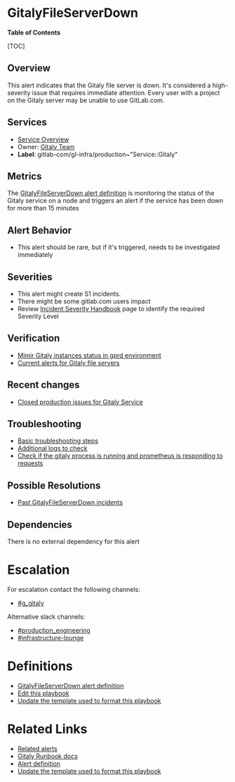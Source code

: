 # GitalyFileServerDown

**Table of Contents**

[TOC]

## Overview

This alert indicates that the Gitaly file server is down. It's considered a high-severity issue that requires immediate attention. Every user with a project on the Gitaly server may be unable to use GitLab.com.

## Services

- [Service Overview](https://gitlab.com/gitlab-com/runbooks/-/tree/master/docs/gitaly)
- Owner: [Gitaly Team](https://handbook.gitlab.com/handbook/engineering/infrastructure/core-platform/systems/gitaly/)
- **Label**: gitlab-com/gl-infra/production~"Service::Gitaly"

## Metrics

The [GitalyFileServerDown alert definition](https://gitlab.com/gitlab-com/runbooks/-/blob/master/mimir-rules/gitlab-gprd/gitaly/gitaly.yml?ref_type=heads#L81) is monitoring the status of the Gitaly service on a node and triggers an alert if the service has been down for more than 15 minutes

## Alert Behavior

- This alert should be rare, but if it's triggered, needs to be investigated immediately

## Severities

- This alert might create S1 incidents.
- There might be some gitlab.com users impact
- Review [Incident Severity Handbook](https://handbook.gitlab.com/handbook/engineering/infrastructure/incident-management/#incident-severity) page to identify the required Severity Level

## Verification

- [Mimir Gitaly instances status in gprd environment](https://dashboards.gitlab.net/explore?schemaVersion=1&panes=%7B%22yah%22:%7B%22datasource%22:%22e58c2f51-20f8-4f4b-ad48-2968782ca7d6%22,%22queries%22:%5B%7B%22refId%22:%22A%22,%22expr%22:%22up%7Bjob%3D%5C%22scrapeConfig%2Fmonitoring%2Fprometheus-agent-gitaly%5C%22,tier%3D%5C%22stor%5C%22,type%3D%5C%22gitaly%5C%22,env%3D%5C%22gprd%5C%22%7D%22,%22range%22:true,%22instant%22:true,%22datasource%22:%7B%22type%22:%22prometheus%22,%22uid%22:%22e58c2f51-20f8-4f4b-ad48-2968782ca7d6%22%7D,%22editorMode%22:%22code%22,%22legendFormat%22:%22__auto%22%7D%5D,%22range%22:%7B%22from%22:%22now-1h%22,%22to%22:%22now%22%7D%7D%7D&orgId=1)
- [Current alerts for Gitaly file servers](https://alerts.gitlab.net/#/alerts?filter=%7Btype%3D%22gitaly%22%2C%20tier%3D%22stor%22%7D)

## Recent changes

- [Closed production issues for Gitaly Service](https://gitlab.com/gitlab-com/gl-infra/production/-/issues/?sort=created_date&state=all&label_name%5B%5D=Service%3A%3AGitaly&first_page_size=100)

## Troubleshooting

- [Basic troubleshooting steps](https://gitlab.com/gitlab-com/runbooks/-/blob/master/docs/gitaly/gitaly-down.md)
- [Additional logs to check](https://gitlab.com/gitlab-com/runbooks/-/blob/master/docs/gitaly/gitaly-down.md#2-check-the-gitaly-logs)
- [Check if the gitaly process is running and prometheus is responding to requests](https://gitlab.com/gitlab-com/runbooks/-/blob/master/docs/gitaly/gitaly-down.md#3-ensure-that-the-gitaly-server-process-is-running)

## Possible Resolutions

- [Past GitalyFileServerDown incidents](https://gitlab.com/gitlab-com/gl-infra/production/-/issues/?sort=created_date&state=closed&label_name%5B%5D=Service%3A%3AGitaly&label_name%5B%5D=incident&label_name%5B%5D=a%3AGitalyFileServerDown&first_page_size=100)

## Dependencies

There is no external dependency for this alert

# Escalation

For escalation contact the following channels:

- [#g_gitaly](https://gitlab.enterprise.slack.com/archives/C3ER3TQBT)

Alternative slack channels:

- [#production_engineering](https://gitlab.enterprise.slack.com/archives/C03QC5KNW5N)
- [#infrastructure-lounge](https://gitlab.enterprise.slack.com/archives/CB3LSMEJV)

# Definitions

- [GitalyFileServerDown alert definition](https://gitlab.com/gitlab-com/runbooks/-/blob/master/mimir-rules/gitlab-gprd/gitaly/gitaly.yml?ref_type=heads#L81)
- [Edit this playbook](https://gitlab.com/gitlab-com/runbooks/-/blob/master/docs/gitaly/alerts/GitalyFileServerDown.md)
- [Update the template used to format this playbook](https://gitlab.com/gitlab-com/runbooks/-/edit/master/docs/template-alert-playbook.md?ref_type=heads)

# Related Links

- [Related alerts](https://gitlab.com/gitlab-com/runbooks/-/blob/master/docs/gitaly/alerts/)
- [Gitaly Runbook docs](https://gitlab.com/gitlab-com/runbooks/-/blob/master/docs/gitaly)
- [Alert definition](https://gitlab.com/gitlab-com/runbooks/-/blob/master/mimir-rules/gitlab-gprd/gitaly/gitaly.yml?ref_type=heads#L81)
- [Update the template used to format this playbook](https://gitlab.com/gitlab-com/runbooks/-/edit/master/docs/template-alert-playbook.md?ref_type=heads)
